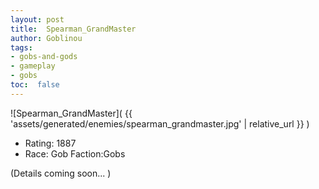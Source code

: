 ```yaml
---
layout: post
title:  Spearman_GrandMaster
author: Goblinou
tags:
- gobs-and-gods
- gameplay
- gobs
toc:  false
---
```


![Spearman_GrandMaster]( {{ 'assets/generated/enemies/spearman_grandmaster.jpg' | relative_url }} )
- Rating: 1887
- Race: Gob  Faction:Gobs

(Details coming soon... )